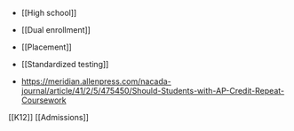 - [[High school]]
- [[Dual enrollment]]
- [[Placement]]
- [[Standardized testing]]

- https://meridian.allenpress.com/nacada-journal/article/41/2/5/475450/Should-Students-with-AP-Credit-Repeat-Coursework

[[K12]] [[Admissions]]
